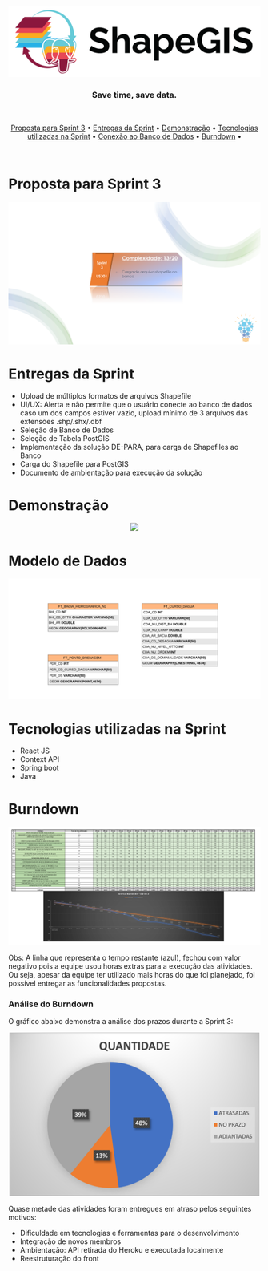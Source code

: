 <div align="center">
    <img src="/assets/images/png/shapegis-logo.png">
</div>

<h3 align="center"> 
Save time, save data. </h3> <br>

 <p align="center">
    <a href="#Proposta-para-Sprint-3">Proposta para Sprint 3</a> •
    <a href="#Entregas-da-Sprint">Entregas da Sprint</a> •
    <a href="#Demonstração">Demonstração</a> •
    <a href="#Tecnologias-utilizadas-na-Sprint">Tecnologias utilizadas na Sprint</a> •
    <a href="#Conexão-ao-Banco-de-Dados">Conexão ao Banco de Dados</a> •
    <a href="#Burndown">Burndown</a> •
 </p> 
 <br>

# Proposta para Sprint 3
<div align="center">
    <img src="/assets/images/png/cards-sprint3.png">
</div>

# Entregas da Sprint
 
* Upload de múltiplos formatos de arquivos Shapefile
* UI/UX: Alerta e não permite que o usuário conecte ao banco de dados caso um dos campos estiver vazio, upload mínimo de 3 arquivos das extensões .shp/.shx/.dbf
* Seleção de Banco de Dados
* Seleção de Tabela PostGIS
* Implementação da solução DE-PARA, para carga de Shapefiles ao Banco
* Carga do Shapefile para PostGIS
* Documento de ambientação para execução da solução

# Demonstração

<div align="center">
    <img src="/assets/images/gif/demo-sprint-3.gif">
</div>

# Modelo de Dados

<div align="center">
    <img src="/assets/images/png/Diagrama_ERv2.png">
</div>

# Tecnologias utilizadas na Sprint

- React JS
- Context API
- Spring boot
- Java

# Burndown

<div align="center">
    <img src="/assets/images/png/burndown-sprint3.png">
</div>

Obs: A linha que representa o tempo restante (azul), fechou com valor negativo pois a equipe usou horas extras para a execução das atividades. Ou seja, apesar da equipe ter utilizado mais horas do que foi planejado, foi possível entregar as funcionalidades propostas.

### Análise do Burndown

O gráfico abaixo demonstra a análise dos prazos durante a Sprint 3:

<div align="center">
    <img width="500" src="/assets/images/png/analise_burndown_sprint3.png">
</div>

Quase metade das atividades foram entregues em atraso pelos seguintes motivos:

- Dificuldade em tecnologias e ferramentas para o desenvolvimento
- Integração de novos membros
- Ambientação: API retirada do Heroku e executada localmente
- Reestruturação do front
